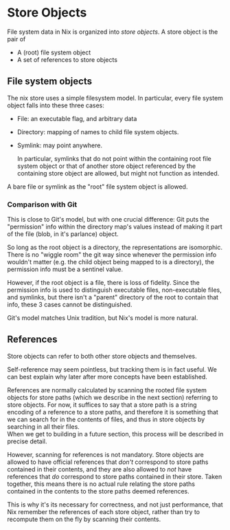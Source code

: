 # Store Objects

File system data in Nix is organized into *store objects*.
A store object is the pair of

  - A (root) file system object
  - A set of references to store objects

## File system objects

The nix store uses a simple filesystem model.
In particular, every file system object falls into these three cases:

 - File: an executable flag, and arbitrary data

 - Directory: mapping of names to child file system objects.

 - Symlink: may point anywhere.

   In particular, symlinks that do not point within the containing root file system object or that of another store object referenced by the containing store object are allowed, but might not function as intended.

A bare file or symlink as the "root" file system object is allowed.

### Comparison with Git

This is close to Git's model, but with one crucial difference:
Git puts the "permission" info within the directory map's values instead of making it part of the file (blob, in it's parlance) object.

So long as the root object is a directory, the representations are isomorphic.
There is no "wiggle room" the git way since whenever the permission info wouldn't matter (e.g. the child object being mapped to is a directory), the permission info must be a sentinel value.

However, if the root object is a file, there is loss of fidelity.
Since the permission info is used to distinguish executable files, non-executable files, and symlinks, but there isn't a "parent" directory of the root to contain that info, these 3 cases cannot be distinguished.

Git's model matches Unix tradition, but Nix's model is more natural.

## References

Store objects can refer to both other store objects and themselves.

Self-reference may seem pointless, but tracking them is in fact useful.
We can best explain why later after more concepts have been established.

References are normally calculated by scanning the rooted file system objects for store paths (which we describe in the next section) referring to store objects.
For now, it suffices to say that a store path is a string encoding of a reference to a store paths, and therefore it is something that we can search for in the contents of files, and thus in store objects by searching in all their files.   
When we get to building in a future section, this process will be described in precise detail.

However, scanning for references is not mandatory.
Store objects are allowed to have official references that *don't* correspond to store paths contained in their contents,
and they are also allowed to *not* have references that *do* correspond to store paths contained in their store.
Taken together, this means there is no actual rule relating the store paths contained in the contents to the store paths deemed references.

This is why it's its necessary for correctness, and not just performance, that Nix remember the references of each store object, rather than try to recompute them on the fly by scanning their contents.
